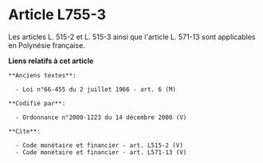 # Article L755-3

Les articles L. 515-2 et L. 515-3 ainsi que l'article L. 571-13 sont applicables en Polynésie française.

**Liens relatifs à cet article**

	**Anciens textes**:

	  - Loi n°66-455 du 2 juillet 1966 - art. 6 (M)

	**Codifié par**:

	  - Ordonnance n°2000-1223 du 14 décembre 2000 (V)

	**Cite**:

	  - Code monétaire et financier - art. L515-2 (V)
	  - Code monétaire et financier - art. L571-13 (V)
